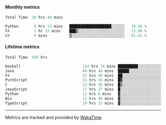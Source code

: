 #### Monthly metrics
<!--START_SECTION:wakamonthly-->

```asm
Total Time: 10 hrs 40 mins

Python       8 hrs 13 mins   ███████████████████░░░░░░   76.48 %
F#           1 hr 23 mins    ███▒░░░░░░░░░░░░░░░░░░░░░   13.00 %
C#           9 mins          ▒░░░░░░░░░░░░░░░░░░░░░░░░   01.42 %
```

<!--END_SECTION:wakamonthly-->
#### Lifetime metrics
<!--START_SECTION:wakalifetime-->

```asm
Total Time: 436 hrs

Haskell                            154 hrs 34 mins █████████░░░░░░░░░░░░░░░░   35.35 %
Java                               84 hrs 40 mins  █████░░░░░░░░░░░░░░░░░░░░   19.37 %
F#                                 32 hrs 49 mins  ██░░░░░░░░░░░░░░░░░░░░░░░   07.51 %
PureScript                         31 hrs 26 mins  █▓░░░░░░░░░░░░░░░░░░░░░░░   07.19 %
C                                  23 hrs 16 mins  █▒░░░░░░░░░░░░░░░░░░░░░░░   05.32 %
JavaScript                         17 hrs 37 mins  █░░░░░░░░░░░░░░░░░░░░░░░░   04.03 %
Python                             12 hrs 6 mins   ▓░░░░░░░░░░░░░░░░░░░░░░░░   02.77 %
Nix                                11 hrs 46 mins  ▓░░░░░░░░░░░░░░░░░░░░░░░░   02.69 %
TypeScript                         10 hrs 13 mins  ▓░░░░░░░░░░░░░░░░░░░░░░░░   02.34 %
```

<!--END_SECTION:wakalifetime-->

---

Metrics are tracked and provided by [WakaTime](https://github.com/athul/waka-readme).
